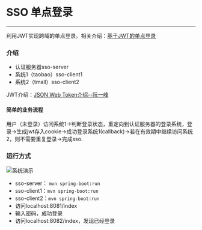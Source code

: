 # SSO 单点登录
----

利用JWT实现跨域的单点登录。相关介绍：[基于JWT的单点登录](https://lombok.ink/2018/09/29/%E5%9F%BA%E4%BA%8EJWT%E7%9A%84%E5%8D%95%E7%82%B9%E7%99%BB%E5%BD%95/)

### 介绍
* 认证服务器sso-server
* 系统1（taobao）sso-client1
* 系统2（tmall）sso-client2

JWT介绍：[JSON Web Token介绍--阮一峰](http://www.ruanyifeng.com/blog/2018/07/json_web_token-tutorial.html)

#### 简单的业务流程
用户（未登录）访问系统1->判断登录状态，重定向到认证服务器的登录系统，登录->生成jwt存入cookie->成功登录系统1(callback)->若在有效期中继续访问系统2，则不需要重复登录->完成sso.

### 运行方式

![系统演示](http://p4ufy81u9.bkt.clouddn.com/sso.gif)
* sso-server： `mvn spring-boot:run`
* sso-client1：`mvn spring-boot:run`
* sso-client2：`mvn spring-boot:run`
* 访问localhost:8081/index
* 输入密码，成功登录
* 访问localhost:8082/index，发现已经登录
